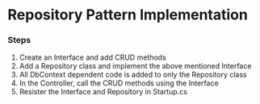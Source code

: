 # Repository Pattern Implementation

### Steps
1. Create an Interface and add CRUD methods
2. Add a Repository class and implement the above mentioned Interface
3. All DbContext dependent code is added to only the Repository class
4. In the Controller, call the CRUD methods using the Interface
5. Resister the Interface and Repository in Startup.cs